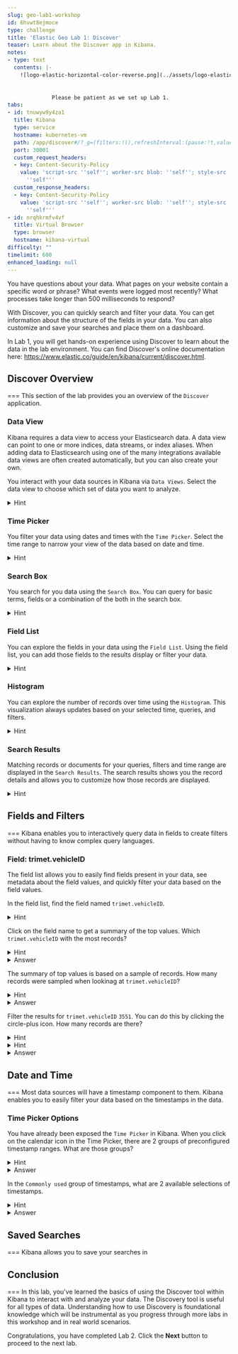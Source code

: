 ```yaml
---
slug: geo-lab1-workshop
id: 6hvwt8ejmoce
type: challenge
title: 'Elastic Geo Lab 1: Discover'
teaser: Learn about the Discover app in Kibana.
notes:
- type: text
  contents: |-
    ![logo-elastic-horizontal-color-reverse.png](../assets/logo-elastic-horizontal-color-reverse.png)


              Please be patient as we set up Lab 1.
tabs:
- id: tnuwyw9y4za1
  title: Kibana
  type: service
  hostname: kubernetes-vm
  path: /app/discover#/?_g=(filters:!(),refreshInterval:(pause:!t,value:60000),time:(from:now-24h%2Fh,to:now))
  port: 30001
  custom_request_headers:
  - key: Content-Security-Policy
    value: 'script-src ''self''; worker-src blob: ''self''; style-src ''unsafe-inline''
      ''self'''
  custom_response_headers:
  - key: Content-Security-Policy
    value: 'script-src ''self''; worker-src blob: ''self''; style-src ''unsafe-inline''
      ''self'''
- id: nrqhkrmfv4vf
  title: Virtual Browser
  type: browser
  hostname: kibana-virtual
difficulty: ""
timelimit: 600
enhanced_loading: null
---
```

You have questions about your data. What pages on your website contain a specific word or phrase? What events were logged most recently? What processes take longer than 500 milliseconds to respond?

With Discover, you can quickly search and filter your data. You can get information about the structure of the fields in your data. You can also customize and save your searches and place them on a dashboard.

In Lab 1, you will get hands-on experience using Discover to learn about the data in the lab environment. You can find Discover's online documentation here: https://www.elastic.co/guide/en/kibana/current/discover.html.

## Discover Overview
===
This section of the lab provides you an overview of the `Discover` application.

### Data View
Kibana requires a data view to access your Elasticsearch data. A data view can point to one or more indices, data streams, or index aliases. When adding data to Elasticsearch using one of the many integrations available data views are often created automatically, but you can also create your own.

You interact with your data sources in Kibana via `Data Views`. Select the data view to choose which set of data you want to analyze.

<details>
	<summary>Hint</summary>
	<img src="../assets/geo-workshop-discover-data-view-pointer.png" />
</details>

### Time Picker
You filter your data using dates and times with the `Time Picker`. Select the time range to narrow your view of the data based on date and time.
<details>
	<summary>Hint</summary>
	<img src="../assets/geo-workshop-discover-time-picker-pointer.png"/>
</details>

### Search Box
You search for you data using the `Search Box`. You can query for basic terms, fields or a combination of the both in the search box.
<details>
	<summary>Hint</summary>
	<img src="../assets/geo-workshop-discover-query-box-pointer.png"/>
</details>

### Field List
You can explore the fields in your data using the `Field List`. Using the field list, you can add those fields to the results display or filter your data.
<details>
	<summary>Hint</summary>
	<img src="../assets/geo-workshop-discover-field-list-pointer.png"/>
</details>

### Histogram
You can explore the number of records over time using the `Histogram`. This visualization always updates based on your selected time, queries, and filters.
<details>
	<summary>Hint</summary>
	<img src="../assets/geo-workshop-discover-histogram.png" />
</details>

### Search Results
Matching records or documents for your queries, filters and time range are displayed in the `Search Results`. The search results shows you the record details and allows you to customize how those records are displayed.
<details>
	<summary>Hint</summary>
	<img src="../assets/geo-workshop-discover-search-results.png" />
</details>


## Fields and Filters
===
Kibana enables you to interactively query data in fields to create filters without having to know complex query languages.

### Field: trimet.vehicleID
The field list allows you to easily find fields present in your data, see metadata about the field values, and quickly filter your data based on the field values.

In the field list, find the field named `trimet.vehicleID`.

<details>
	<summary>Hint</summary>
	<img src="../assets/geo-workshop-discover-vehicleid-filter.png" />
</details>

Click on the field name to get a summary of the top values. Which `trimet.vehicleID` with the most records?

<details>
	<summary>Hint</summary>
	<img src="../assets/geo-workshop-discover-vehicleid-count.png" />
</details>

<details>
	<summary>Answer</summary>
3551
</details>

The summary of top values is based on a sample of records. How many records were sampled when lookinag at `trimet.vehicleID`?

<details>
	<summary>Hint</summary>
	<img src="../assets/geo-workshop-discover-vehicleid-sample-size.png" />
</details>

<details>
	<summary>Answer</summary>
3001
</details>

Filter the results for `trimet.vehicleID` `3551`. You can do this by clicking the circle-plus icon. How many records are there?
<details>
	<summary>Hint</summary>
	<img src="../assets/geo-workshop-discover-vehicleid-filter-query.png" />
</details>

<details>
	<summary>Hint</summary>
		<img src="../assets/geo-workshop-discover-vehicleid-filter-query-results.png" />
</details>

<details>
	<summary>Answer</summary>
308
</details>


## Date and Time
===
Most data sources will have a timestamp component to them. Kibana enables you to easily filter your data based on the timestamps in the data.

### Time Picker Options
You have already been exposed the `Time Picker` in Kibana. When you click on the calendar icon in the Time Picker, there are 2 groups of preconfigured timestamp ranges. What are those groups?

<details>
	<summary>Hint</summary>
	<img src="../assets/geo-workshop-discover-time-picker-calendar.png" />
</details>

<details>
	<summary>Answer</summary>
`Commonly used` and `Recently use date ranges`
</details>

In the `Commonly used` group of timestamps, what are 2 available selections of timestamps.

<details>
	<summary>Hint</summary>
	<img src="../assets/geo-workshop-discover-time-picker-calendar-commonly-used.png" />
</details>

<details>
	<summary>Answer</summary>
`Today`, `Last 24 hours`, and `Last 1 year` are some of the preconfigured timestamps.
</details>


## Saved Searches
===
Kibana allows you to save your searches in



## Conclusion
===
In this lab, you've learned the basics of using the Discover tool within Kibana to interact with and analyze your data. The Discovery tool is useful for all types of data. Understanding how to use Discovery is foundational knowledge which will be instrumental as you progress through more labs in this workshop and in real world scenarios.

Congratulations, you have completed Lab 2. Click the **Next** button to proceed to the next lab.
